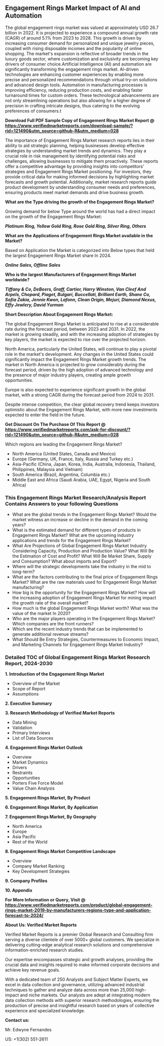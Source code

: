 <h2>Engagement Rings Market Impact of AI and Automation</h2>The global engagement rings market was valued at approximately USD 26.7 billion in 2022. It is projected to experience a compound annual growth rate (CAGR) of around 5.1% from 2023 to 2028. This growth is driven by increasing consumer demand for personalized and unique jewelry pieces, coupled with rising disposable incomes and the popularity of online shopping. The market's expansion is reflective of broader trends in the luxury goods sector, where customization and exclusivity are becoming key drivers of consumer choice.Artificial Intelligence (AI) and automation are significantly transforming the engagement rings market. AI-driven technologies are enhancing customer experiences by enabling more precise and personalized recommendations through virtual try-on solutions and advanced design tools. Automation in manufacturing processes is improving efficiency, reducing production costs, and enabling faster turnaround times for custom orders. These technological advancements are not only streamlining operations but also allowing for a higher degree of precision in crafting intricate designs, thus catering to the evolving preferences of consumers.t</p><p id="" class=""><strong>Download Full PDF Sample Copy of Engagement Rings Market Report @ <a href="https://www.verifiedmarketreports.com/download-sample/?rid=121490&utm_source=github-R&utm_medium=028" target="_blank">https://www.verifiedmarketreports.com/download-sample/?rid=121490&utm_source=github-R&utm_medium=028</a></strong></p><p>The importance of&nbsp;Engagement Rings Market research reports lies in their ability to aid strategic planning, helping businesses develop effective strategies by understanding market trends and dynamics. They play a crucial role in risk management by identifying potential risks and challenges, allowing businesses to mitigate them proactively. These reports offer a competitive advantage by providing insights into competitors' strategies and Engagement Rings Market positioning. For investors, they provide critical data for making informed decisions by highlighting market forecasts and growth potential. Additionally, market research reports guide product development by understanding consumer needs and preferences, ensuring products meet market demands and drive business growth.</p><p><strong>What are the&nbsp;Type driving the growth of the Engagement Rings Market?</strong></p><p id="" class="">Growing demand for below Type around the world has had a direct impact on the growth of the Engagement Rings Market:</p><em><strong>Platinum Ring, Yellow Gold Ring, Rose Gold Ring, Silver Ring, Others</strong></em></p><strong>What are the&nbsp;Applications&nbsp;of Engagement Rings Market available in the Market?</strong></p><p id="" class="">Based on Application the Market is categorized into Below types that held the largest Engagement Rings Market share In 2024.</p><em><strong>Online Sales, Offline Sales</strong></em></p><strong>Who is the largest Manufacturers of Engagement Rings Market worldwide?</strong></p><p><em><strong>Tiffany & Co, DeBeers, Graff, Cartier, Harry Winston, Van Cleef And Arpels, Chopard, Piaget, Bulgari, Buccellati, Brilliant Earth, Shane Co, Sofia Zakia, Jennie Kwon, Lafonn, Clean Origin, Mejuri, Diamond Nexus, Effy Jewlery, David Yurman</strong></em></p><p id="" class=""><strong>Short Description About Engagement Rings Market:</strong></p><p>The global Engagement Rings Market is anticipated to rise at a considerable rate during the forecast period, between 2023 and 2031. In 2022, the market is growing steadily, and with the increasing adoption of strategies by key players, the market is expected to rise over the projected horizon.</p><p>North America, particularly the United States, will continue to play a pivotal role in the market's development. Any changes in the United States could significantly impact the Engagement Rings Market growth trends. The market in North America is projected to grow considerably during the forecast period, driven by the high adoption of advanced technology and the presence of major industry players, creating ample growth opportunities.</p><p>Europe is also expected to experience significant growth in the global market, with a strong CAGR during the forecast period from 2024 to 2031.</p><p>Despite intense competition, the clear global recovery trend keeps investors optimistic about the Engagement Rings Market, with more new investments expected to enter the field in the future.</p><p id="" class=""><strong>Get Discount On The Purchase Of This Report @ <a href="https://www.verifiedmarketreports.com/ask-for-discount/?rid=121490&utm_source=github-R&utm_medium=028" target="_blank">https://www.verifiedmarketreports.com/ask-for-discount/?rid=121490&utm_source=github-R&utm_medium=028</a></strong></p>Which regions are leading the Engagement Rings Market?</p><ul><li>North America (United States, Canada and Mexico)</li><li>Europe (Germany, UK, France, Italy, Russia and Turkey etc.)</li><li>Asia-Pacific (China, Japan, Korea, India, Australia, Indonesia, Thailand, Philippines, Malaysia and Vietnam)</li><li>South America (Brazil, Argentina, Columbia etc.)</li><li>Middle East and Africa (Saudi Arabia, UAE, Egypt, Nigeria and South Africa)</li></ul><h3 id="" class="">This Engagement Rings Market Research/Analysis Report Contains Answers to your following Questions</h3><ul><li>What are the global trends in the Engagement Rings Market? Would the market witness an increase or decline in the demand in the coming years?</li><li>What is the estimated demand for different types of products in Engagement Rings Market? What are the upcoming industry applications and trends for the Engagement Rings Market?</li><li>What Are Projections of Global Engagement Rings Market Industry Considering Capacity, Production and Production Value? What Will Be the Estimation of Cost and Profit? What Will Be Market Share, Supply and Consumption? What about imports and Export?</li><li>Where will the strategic developments take the industry in the mid to long-term?</li><li>What are the factors contributing to the final price of Engagement Rings Market? What are the raw materials used for Engagement Rings Market manufacturing?</li><li>How big is the opportunity for the Engagement Rings Market? How will the increasing adoption of Engagement Rings Market for mining impact the growth rate of the overall market?</li><li>How much is the global Engagement Rings Market worth? What was the value of the market In 2020?</li><li>Who are the major players operating in the Engagement Rings Market? Which companies are the front runners?</li><li>Which are the recent industry trends that can be implemented to generate additional revenue streams?</li><li>What Should Be Entry Strategies, Countermeasures to Economic Impact, and Marketing Channels for Engagement Rings Market Industry?</li></ul><h3 id="" class="">Detailed TOC of Global Engagement Rings Market Research Report, 2024-2030</h3><p id="" class=""><strong>1. Introduction of the Engagement Rings Market</strong></p><ul><li>Overview of the Market</li><li>Scope of Report</li><li>Assumptions</li></ul><p id="" class=""><strong>2. Executive Summary</strong></p><p id="" class=""><strong>3. Research Methodology of Verified Market Reports</strong></p><ul><li>Data Mining</li><li>Validation</li><li>Primary Interviews</li><li>List of Data Sources</li></ul><p id="" class=""><strong>4. Engagement Rings Market Outlook</strong></p><ul><li>Overview</li><li>Market Dynamics</li><li>Drivers</li><li>Restraints</li><li>Opportunities</li><li>Porters Five Force Model</li><li>Value Chain Analysis</li></ul><p id="" class=""><strong>5. Engagement Rings Market, By Product</strong></p><p id="" class=""><strong>6. Engagement Rings Market, By Application</strong></p><p id="" class=""><strong>7. Engagement Rings Market, By Geography</strong></p><ul><li>North America</li><li>Europe</li><li>Asia Pacific</li><li>Rest of the World</li></ul><p id="" class=""><strong>8. Engagement Rings Market Competitive Landscape</strong></p><ul><li>Overview</li><li>Company Market Ranking</li><li>Key Development Strategies</li></ul><p id="" class=""><strong>9. Company Profiles</strong></p><p id="" class=""><strong>10. Appendix</strong></p><p id="" class=""><strong>For More Information or Query, Visit @ <a href="https://www.verifiedmarketreports.com/product/global-engagement-rings-market-2019-by-manufacturers-regions-type-and-application-forecast-to-2024/" target="_blank">https://www.verifiedmarketreports.com/product/global-engagement-rings-market-2019-by-manufacturers-regions-type-and-application-forecast-to-2024/</a></strong></p><p id="" class=""><strong>About Us: Verified Market Reports</strong></p><p id="" class="">Verified Market Reports is a premier Global Research and Consulting firm serving a diverse clientele of over 5000+ global customers. We specialize in delivering cutting-edge analytical research solutions and comprehensive information-enriched research studies.</p><p id="" class="">Our expertise encompasses strategic and growth analyses, providing the crucial data and insights required to make informed corporate decisions and achieve key revenue goals.</p><p id="" class="">With a dedicated team of 250 Analysts and Subject Matter Experts, we excel in data collection and governance, utilizing advanced industrial techniques to gather and analyze data across more than 25,000 high-impact and niche markets. Our analysts are adept at integrating modern data collection methods with superior research methodologies, ensuring the production of precise and insightful research based on years of collective experience and specialized knowledge.</p><p id="" class=""><strong>Contact us:</strong></p><p id="" class="">Mr. Edwyne Fernandes</p><p id="" class="">US: +1(302) 551-2611</p>